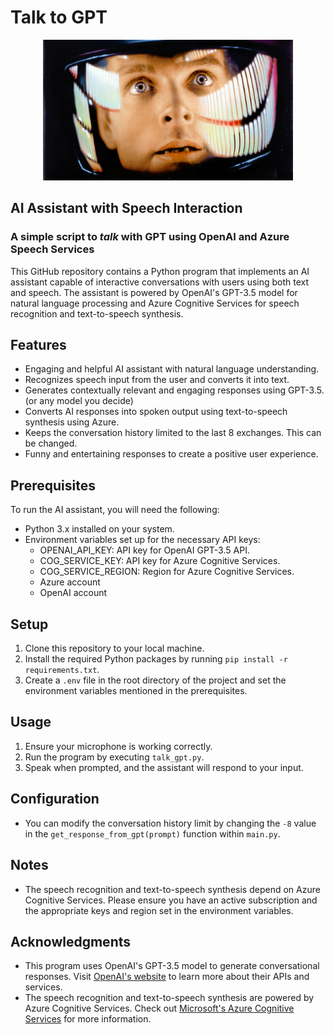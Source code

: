 # Talk to GPT

<p align="center">
  <img src="img/hal.jpg" alt="HAL Image" width="400">
</p>

## AI Assistant with Speech Interaction
### A simple script to *talk* with GPT using OpenAI and Azure Speech Services

This GitHub repository contains a Python program that implements an AI assistant capable of interactive conversations with users using both text and speech. The assistant is powered by OpenAI's GPT-3.5 model for natural language processing and Azure Cognitive Services for speech recognition and text-to-speech synthesis.

## Features

- Engaging and helpful AI assistant with natural language understanding.
- Recognizes speech input from the user and converts it into text.
- Generates contextually relevant and engaging responses using GPT-3.5. (or any model you decide)
- Converts AI responses into spoken output using text-to-speech synthesis using Azure.
- Keeps the conversation history limited to the last 8 exchanges. This can be changed.
- Funny and entertaining responses to create a positive user experience.

## Prerequisites

To run the AI assistant, you will need the following:

- Python 3.x installed on your system.
- Environment variables set up for the necessary API keys:
    - OPENAI_API_KEY: API key for OpenAI GPT-3.5 API.
    - COG_SERVICE_KEY: API key for Azure Cognitive Services.
    - COG_SERVICE_REGION: Region for Azure Cognitive Services.
    - Azure account 
    - OpenAI account

## Setup

1. Clone this repository to your local machine.
2. Install the required Python packages by running `pip install -r requirements.txt`.
3. Create a `.env` file in the root directory of the project and set the environment variables mentioned in the prerequisites.

## Usage

1. Ensure your microphone is working correctly.
2. Run the program by executing `talk_gpt.py`.
3. Speak when prompted, and the assistant will respond to your input.

## Configuration

- You can modify the conversation history limit by changing the `-8` value in the `get_response_from_gpt(prompt)` function within `main.py`.

## Notes

- The speech recognition and text-to-speech synthesis depend on Azure Cognitive Services. Please ensure you have an active subscription and the appropriate keys and region set in the environment variables.

## Acknowledgments

- This program uses OpenAI's GPT-3.5 model to generate conversational responses. Visit [OpenAI's website](https://openai.com/) to learn more about their APIs and services.
- The speech recognition and text-to-speech synthesis are powered by Azure Cognitive Services. Check out [Microsoft's Azure Cognitive Services](https://azure.microsoft.com/en-us/services/cognitive-services/) for more information.


